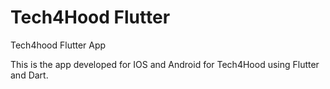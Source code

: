 # Tech4Hood Flutter
Tech4hood Flutter App

This is the app developed for IOS and Android for Tech4Hood using Flutter and Dart.
